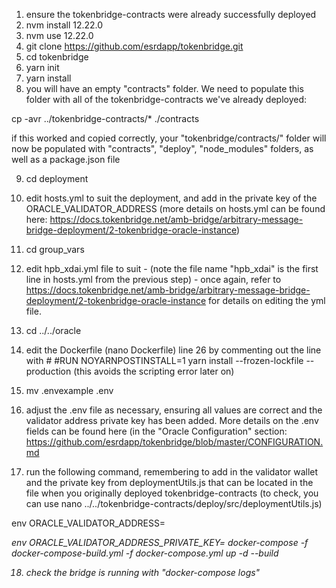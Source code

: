 1. ensure the tokenbridge-contracts were already successfully deployed
2. nvm install 12.22.0
3. nvm use 12.22.0
4. git clone https://github.com/esrdapp/tokenbridge.git
5. cd tokenbridge
6. yarn init
7. yarn install
8. you will have an empty "contracts" folder. We need to populate this folder with all of the tokenbridge-contracts we've already deployed:

cp -avr ../tokenbridge-contracts/* ./contracts

if this worked and copied correctly, your "tokenbridge/contracts/" folder will now be populated with "contracts", "deploy", "node_modules" folders, as well as a package.json file

9. cd deployment
10. edit hosts.yml to suit the deployment, and add in the private key of the ORACLE_VALIDATOR_ADDRESS (more details on hosts.yml can be found here: https://docs.tokenbridge.net/amb-bridge/arbitrary-message-bridge-deployment/2-tokenbridge-oracle-instance)
11. cd group_vars
12. edit hpb_xdai.yml file to suit - (note the file name "hpb_xdai" is the first line in hosts.yml from the previous step) - once again, refer to https://docs.tokenbridge.net/amb-bridge/arbitrary-message-bridge-deployment/2-tokenbridge-oracle-instance for details on editing the yml file.
13. cd ../../oracle

14. edit the Dockerfile (nano Dockerfile) line 26 by commenting out the line with #
#RUN NOYARNPOSTINSTALL=1 yarn install --frozen-lockfile --production (this avoids the scripting error later on)

15. mv .envexample .env
16. adjust the .env file as necessary, ensuring all values are correct and the validator address private key has been added. More details on the .env fields can be found here (in the "Oracle Configuration" section: https://github.com/esrdapp/tokenbridge/blob/master/CONFIGURATION.md 

17. run the following command, remembering to add in the validator wallet and the private key from deploymentUtils.js that can be located in the file when you originally deployed tokenbridge-contracts (to check, you can use nano ../../tokenbridge-contracts/deploy/src/deploymentUtils.js)

env ORACLE_VALIDATOR_ADDRESS=<address> env ORACLE_VALIDATOR_ADDRESS_PRIVATE_KEY=<private key>  docker-compose -f docker-compose-build.yml -f docker-compose.yml up -d --build
  
18. check the bridge is running with "docker-compose logs"
  
